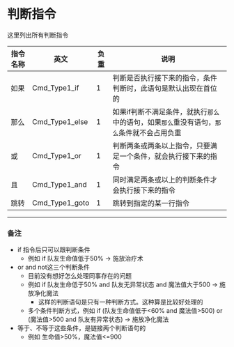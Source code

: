 # 判断指令
这里列出所有判断指令

|指令名称|英文|负重|说明|
|-|-|-|-|
|如果|Cmd_Type1_if|1|判断是否执行接下来的指令，条件判断时，此语句是默认出现在首位的|
|那么|Cmd_Type1_else|1|如果if判断不满足条件，就执行`那么`中的语句，如果`那么`重没有语句，`那么`条件就不会占用负重|
|或|Cmd_Type1_or|1|判断两条或两条以上指令，只要满足一个条件，就会执行接下来的指令|
|且|Cmd_Type1_and|1|同时满足两条或以上的判断条件才会执行接下来的指令|
|跳转|Cmd_Type1_goto|1|跳转到指定的某一行指令|

---
### 备注
- if 指令后只可以跟判断条件
    - 例如 if 队友生命值低于50% -> 施放治疗术
- or and not这三个判断条件
    - 目前没有想好怎么处理同事存在的问题
    - 例如 if 队友生命低于50% and 队友无异常状态 and 魔法值大于500 -> 施放净化魔法
        - 这样的判断语句是只有一种判断方式。这种算是比较好处理的
    - 多个条件判断方式，例如 if (队友生命值低于<60% and 魔法值>500) or (魔法值>500 and 队友有异常状态) -> 施放净化魔法
- 等于、不等于这些条件，是链接两个判断语句的
    - 例如 生命值>50%，魔法值<=900